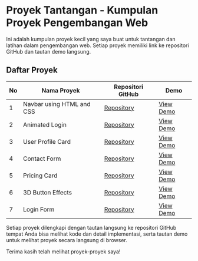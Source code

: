 # Proyek Tantangan - Kumpulan Proyek Pengembangan Web

Ini adalah kumpulan proyek kecil yang saya buat untuk tantangan dan latihan dalam pengembangan web. Setiap proyek memiliki link ke repositori GitHub dan tautan demo langsung.

## Daftar Proyek

| No | Nama Proyek | Repositori GitHub | Demo |
|----|-------------|-------------------|------|
| 1  | Navbar using HTML and CSS | [Repository](https://github.com/muhammadfariddd/Challenge-Project/tree/master/Navbar%20using%20HTML%20and%20CSS) | [View Demo](https://muhammadfariddd.github.io/Challenge-Project/Navbar%20using%20HTML%20and%20CSS/) |
| 2  | Animated Login | [Repository](https://github.com/muhammadfariddd/Challenge-Project/tree/master/Animated%20Login) | [View Demo](https://muhammadfariddd.github.io/Challenge-Project/Animated%20Login/) |
| 3  | User Profile Card | [Repository](https://github.com/muhammadfariddd/Challenge-Project/tree/master/User%20Profile%20Card) | [View Demo](https://muhammadfariddd.github.io/Challenge-Project/User%20Profile%20Card/) |
| 4  | Contact Form | [Repository](https://github.com/muhammadfariddd/Challenge-Project/tree/master/Contact%20Form) | [View Demo](https://muhammadfariddd.github.io/Challenge-Project/Contact%20Form/) |
| 5  | Pricing Card | [Repository](https://github.com/muhammadfariddd/Challenge-Project/tree/master/Pricing%20Card) | [View Demo](https://muhammadfariddd.github.io/Challenge-Project/Pricing%20Card/) |
| 6  | 3D Button Effects | [Repository](https://github.com/muhammadfariddd/Challenge-Project/tree/master/3D%20Buttons) | [View Demo](https://muhammadfariddd.github.io/Challenge-Project/3D%20Buttons/) |
| 7  | Login Form | [Repository](https://github.com/muhammadfariddd/Challenge-Project/tree/master/Login%20Form) | [View Demo](https://muhammadfariddd.github.io/Challenge-Project/Login%20Form/) |

Setiap proyek dilengkapi dengan tautan langsung ke repositori GitHub tempat Anda bisa melihat kode dan detail implementasi, serta tautan demo untuk melihat proyek secara langsung di browser.

Terima kasih telah melihat proyek-proyek saya!

